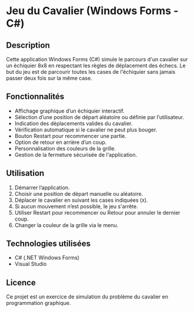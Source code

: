 # Jeu du Cavalier (Windows Forms - C#)

## Description
Cette application Windows Forms (C#) simule le parcours d'un cavalier sur un échiquier 8x8 en respectant les règles de déplacement des échecs. Le but du jeu est de parcourir toutes les cases de l'échiquier sans jamais passer deux fois sur la même case.


## Fonctionnalités
- Affichage graphique d’un échiquier interactif.
- Sélection d’une position de départ aléatoire ou définie par l’utilisateur.
- Indication des déplacements valides du cavalier.
- Vérification automatique si le cavalier ne peut plus bouger.
- Bouton Restart pour recommencer une partie.
- Option de retour en arrière d’un coup.
- Personnalisation des couleurs de la grille.
- Gestion de la fermeture sécurisée de l'application.


## Utilisation
1. Démarrer l’application.
2. Choisir une position de départ manuelle ou aléatoire.
3. Déplacer le cavalier en suivant les cases indiquées (`X`).
4. Si aucun mouvement n’est possible, le jeu s'arrête.
5. Utiliser Restart pour recommencer ou Retour pour annuler le dernier coup.
6. Changer la couleur de la grille via le menu.

## Technologies utilisées
- C# (.NET Windows Forms)
- Visual Studio


## Licence
Ce projet est un exercice de simulation du problème du cavalier en programmation graphique.

